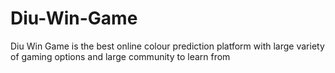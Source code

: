 # Diu-Win-Game
Diu Win Game is the best online colour prediction platform with large variety of gaming options and large community to learn from
